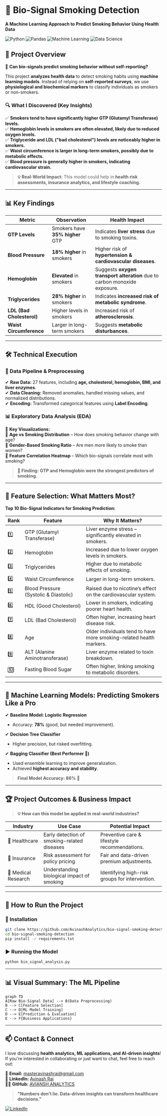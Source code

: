# 🚬 Bio-Signal Smoking Detection  
**A Machine Learning Approach to Predict Smoking Behavior Using Health Data**  

![Python](https://img.shields.io/badge/Python-3.10%2B-blue) ![Pandas](https://img.shields.io/badge/Pandas-2.0-lightgrey) ![Machine Learning](https://img.shields.io/badge/Machine%20Learning-Sklearn-orange) ![Data Science](https://img.shields.io/badge/Data%20Science-Driven-brightgreen)  

## 📌 Project Overview  
🚀 **Can bio-signals predict smoking behavior without self-reporting?**  

This project **analyzes health data** to detect smoking habits using **machine learning models**. Instead of relying on **self-reported surveys**, we use **physiological and biochemical markers** to classify individuals as smokers or non-smokers.  

### 🔍 **What I Discovered (Key Insights)**  
✅ **Smokers tend to have significantly higher GTP (Glutamyl Transferase) levels.**  
✅ **Hemoglobin levels in smokers are often elevated, likely due to reduced oxygen levels.**  
✅ **Triglyceride and LDL ("bad cholesterol") levels are noticeably higher in smokers.**  
✅ **Waist circumference is larger in long-term smokers, possibly due to metabolic effects.**  
✅ **Blood pressure is generally higher in smokers, indicating cardiovascular strain.**  

> **💡 Real-World Impact:** This model could help in **health risk assessments, insurance analytics, and lifestyle coaching.**  

---

## 📊 **Key Findings**  

| **Metric**             | **Observation**                     | **Health Impact**                                 |
|------------------------|-----------------------------------|--------------------------------------------------|
| **GTP Levels**         | Smokers have **35% higher** GTP  | Indicates **liver stress** due to smoking toxins. |
| **Blood Pressure**     | **18% higher** in smokers       | Higher risk of **hypertension & cardiovascular diseases**. |
| **Hemoglobin**         | **Elevated** in smokers         | Suggests **oxygen transport alteration** due to carbon monoxide exposure. |
| **Triglycerides**      | **28% higher** in smokers       | Indicates **increased risk of metabolic syndrome**. |
| **LDL (Bad Cholesterol)** | Higher levels in smokers      | Increased risk of **atherosclerosis**. |
| **Waist Circumference** | Larger in long-term smokers    | Suggests **metabolic disturbances**. |

---

## 🛠️ **Technical Execution**  

### **🔬 Data Pipeline & Preprocessing**  
✔ **Raw Data:** 27 features, including **age, cholesterol, hemoglobin, BMI, and liver enzymes**.  
✔ **Data Cleaning:** Removed anomalies, handled missing values, and normalized distributions.  
✔ **Encoding:** Transformed categorical features using **Label Encoding**.  

### **📊 Exploratory Data Analysis (EDA)**  
📌 **Key Visualizations:**  
🔹 **Age vs Smoking Distribution** – How does smoking behavior change with age?  
🔹 **Gender-Based Smoking Ratio** – Are men more likely to smoke than women?  
🔹 **Feature Correlation Heatmap** – Which bio-signals correlate most with smoking?  

> **🚀 Finding:** **GTP and Hemoglobin were the strongest predictors of smoking.**  

---

## **🚀 Feature Selection: What Matters Most?**  
**Top 10 Bio-Signal Indicators for Smoking Prediction:**  

| Rank | Feature | Why It Matters? |
|------|---------|----------------|
| 1️⃣  | GTP (Glutamyl Transferase) | Liver enzyme stress – significantly elevated in smokers. |
| 2️⃣  | Hemoglobin | Increased due to lower oxygen levels in smokers. |
| 3️⃣  | Triglycerides | Higher due to metabolic effects of smoking. |
| 4️⃣  | Waist Circumference | Larger in long-term smokers. |
| 5️⃣  | Blood Pressure (Systolic & Diastolic) | Raised due to nicotine’s effect on the cardiovascular system. |
| 6️⃣  | HDL (Good Cholesterol) | Lower in smokers, indicating poorer heart health. |
| 7️⃣  | LDL (Bad Cholesterol) | Often higher, increasing heart disease risk. |
| 8️⃣  | Age | Older individuals tend to have more smoking-related health markers. |
| 9️⃣  | ALT (Alanine Aminotransferase) | Liver enzyme related to toxin breakdown. |
| 🔟  | Fasting Blood Sugar | Often higher, linking smoking to metabolic disorders. |

---

## **🤖 Machine Learning Models: Predicting Smokers Like a Pro**  

✔ **Baseline Model: Logistic Regression**  
- Accuracy: **78%** (good, but needed improvement).  

✔ **Decision Tree Classifier**  
- Higher precision, but risked overfitting.  

✔ **Bagging Classifier (Best Performer 🚀)**  
- Used ensemble learning to improve generalization.  
- Achieved **highest accuracy and stability**.  

> **Final Model Accuracy: 86% 🚀**  

---

## 🏆 **Project Outcomes & Business Impact**  

> **💡 How can this model be applied in real-world industries?**  

| Industry | Use Case | Potential Impact |
|----------|---------|------------------|
| 🏥 Healthcare | Early detection of smoking-related diseases | Preventive care & lifestyle recommendations. |
| 🏢 Insurance | Risk assessment for policy pricing | Fair and data-driven premium adjustments. |
| 🧪 Medical Research | Understanding biological impact of smoking | Identifying high-risk groups for intervention. |

---

## 🚀 **How to Run the Project**  

### **🔧 Installation**  
```bash
git clone https://github.com/AvinashAnalytics/bio-signal-smoking-detection.git
cd bio-signal-smoking-detection
pip install -r requirements.txt
```
### **▶️ Running the Model**  
```bash
python bio_signal_analysis.py
```

---

## **📊 Visual Summary: The ML Pipeline**  

```mermaid
graph TD
A[Raw Bio-Signal Data] --> B(Data Preprocessing)
B --> C[Feature Selection]
C --> D[ML Model Training]
D --> E[Prediction & Evaluation]
E --> F{Business Applications}
```

---

## **📫 Contact & Connect**  
I love discussing **health analytics, ML applications, and AI-driven insights**! If you're interested in collaborating or just want to chat, feel free to reach out:  

📩 **Email:** [masteravinashrai@gmail.com](mailto:masteravinashrai@gmail.com)  
💼 **LinkedIn:** [Avinash Rai](https://www.linkedin.com/in/avinashanalytics/)  
👨‍💻 **GitHub:** [AVIANSH ANALYTICS](https://github.com/AvinashAnalytics)  

> **"Numbers don’t lie. Data-driven insights can transform healthcare decisions."**  


[![LinkedIn](https://img.shields.io/badge/LinkedIn-Connect%20Now-blue?logo=linkedin)](https://www.linkedin.com/in/avinashanalytics/)  
